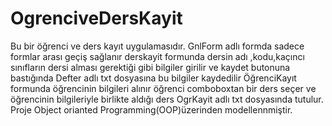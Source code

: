 # OgrenciveDersKayit
Bu bir öğrenci ve ders kayıt uygulamasıdır. GnlForm adlı formda sadece formlar arası geçiş sağlanır
derskayit formunda dersin adı ,kodu,kaçıncı sınıfların dersi alması gerektiği gibi bilgiler girilir ve kaydet butonuna bastığında Defter adlı txt dosyasına bu bilgiler kaydedilir
ÖğrenciKayıt formunda öğrencinin bilgileri alınır öğrenci comboboxtan bir ders seçer ve öğrencinin bilgileriyle birlikte aldığı ders OgrKayit adlı txt dosyasında tutulur.
Proje Object orianted Programming(OOP)üzerinden modellennmiştir.
